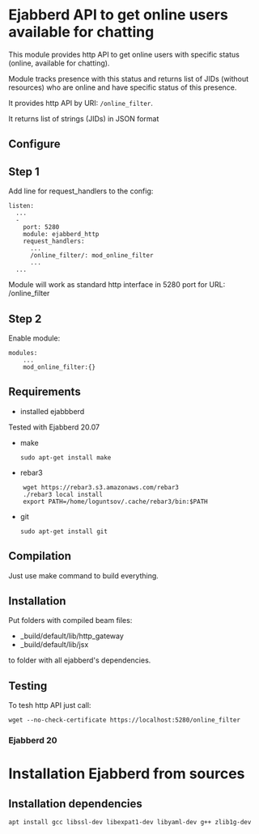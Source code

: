 # Ejabberd API to get online users available for chatting

This module provides http API to get online users with specific status (online, available for chatting).

Module tracks presence with this status and returns list of JIDs (without resources) who are online and have specific status of this presence. 

It provides http API by URI: ``/online_filter``.

It returns list of strings (JIDs) in JSON format

## Configure

## Step 1

Add line for request_handlers to the config:

```
listen:
  ...
  -
    port: 5280
    module: ejabberd_http
    request_handlers:
      ...
      /online_filter/: mod_online_filter
      ...
  ...
```

Module will work as standard http interface in 5280 port for URL: /online_filter

## Step 2

Enable module:

```
modules:
    ...
    mod_online_filter:{}
```



## Requirements

* installed ejabbberd

Tested with Ejabberd 20.07

* make 

    ```sudo apt-get install make```
* rebar3 

```
    wget https://rebar3.s3.amazonaws.com/rebar3
    ./rebar3 local install
    export PATH=/home/loguntsov/.cache/rebar3/bin:$PATH    
```
* git
    
    ```sudo apt-get install git```
    
   
## Compilation

Just use make command to build everything.    

## Installation

Put folders with compiled beam files:
 
* _build/default/lib/http_gateway  
* _build/default/lib/jsx

to folder with all ejabberd's dependencies.

## Testing

To tesh http API just call:

```wget --no-check-certificate https://localhost:5280/online_filter```

### Ejabberd 20

# Installation Ejabberd from sources

## Installation dependencies

```
apt install gcc libssl-dev libexpat1-dev libyaml-dev g++ zlib1g-dev
```


